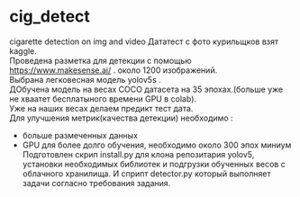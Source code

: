# cig_detect
cigarette detection on img and video
Дататест с фото курильщков взят kaggle.    
Проведена разметка для детекции с помощью https://www.makesense.ai/ . около 1200 изображений.      
Выбрана легковесная модель yolov5s .       
ДОбучена модель на весах COCO датасета на 35 эпохах.(больше уже не хваатет бесплатыного времени GPU в colab).          
Уже на наших весах делаем предикт тест дата.        
Для улучшения метрик(качества детекции) необходимо :      
- больше размеченных данных
- GPU для более долго обучения, необходимо около 300 эпох миниум
Подготовлен скрип install.py для клона репозитария yolov5, установки необходимых библиотек и подгрузки обученных весов с облачного хранилища.
И сприпт detector.py который выполняет задачи согласно требования задания.  


